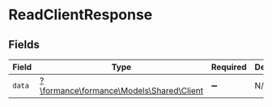 # ReadClientResponse


## Fields

| Field                                                                     | Type                                                                      | Required                                                                  | Description                                                               |
| ------------------------------------------------------------------------- | ------------------------------------------------------------------------- | ------------------------------------------------------------------------- | ------------------------------------------------------------------------- |
| `data`                                                                    | [?\formance\formance\Models\Shared\Client](../../Models/Shared/Client.md) | :heavy_minus_sign:                                                        | N/A                                                                       |